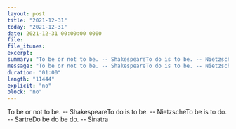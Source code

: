 ```yaml
---
layout: post
title: "2021-12-31"
today: "2021-12-31"
date: 2021-12-31 00:00:00 0000
file:
file_itunes:
excerpt:
summary: "To be or not to be. -- ShakespeareTo do is to be. -- NietzscheTo be is to do. -- SartreDo be do be do. -- Sinatra"
message: "To be or not to be. -- ShakespeareTo do is to be. -- NietzscheTo be is to do. -- SartreDo be do be do. -- Sinatra"
duration: "01:00"
length: "11444"
explicit: "no"
block: "no"
---
```

To be or not to be. -- ShakespeareTo do is to be. -- NietzscheTo be is to do. -- SartreDo be do be do. -- Sinatra

